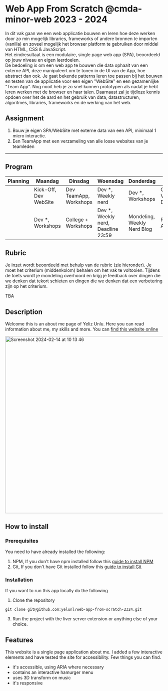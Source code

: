# Web App From Scratch @cmda-minor-web 2023 - 2024

In dit vak gaan we een web applicatie bouwen en leren hoe deze werken door zo min mogelijk libraries, frameworks of
andere bronnen te importen (vanilla) en zoveel mogelijk het browser platform te gebruiken door middel van HTML, CSS &
JavaScript.    
Het eindresultaat is een modulaire, single page web app (SPA), beoordeeld op jouw niveau en eigen leerdoelen.    
De bedoeling is om een web app te bouwen die data ophaalt van een externe API, deze manipuleert om te tonen in de UI van
de App, hoe abstract dan ook.
Je gaat bekende patterns leren toe passen bij het bouwen en testen van de applicatie voor een eigen "WebSite" en een
gezamenlijke "Team App".
Nog nooit heb je zo snel kunnen prototypen als nadat je hebt leren werken met de browser en haar talen.
Daarnaast zal je tijdloze kennis opdoen over het de aard en het gebruik van data, datastructuren, algoritmes, libraries,
frameworks en de werking van het web.

## Assignment
1. Bouw je eigen SPA/WebSite met externe data van een API, minimaal 1 micro interactie.
2. Een TeamApp met een verzameling van alle losse websites van je teamleden

---

## Program

| Planning | Maandag               | Dinsdag                | Woensdag                           | Donderdag                   | Vrijdag                                   |
|----------|-----------------------|------------------------|------------------------------------|-----------------------------|-------------------------------------------|
|          | Kick-Off, Dev WebSite | Dev TeamApp, Workshops | Dev *, Weekly nerd                 | Dev *, Workshops            | Code review, Voortgangsgesprekken, Dev *  |
|          | Dev *, Workshops      | College + Workshops    | Dev *, Weekly nerd, Deadline 23:59 | Mondeling, Weekly Nerd Blog | Reparatiegesprekken, Afsluiting, 🍻 Fest? |

## Rubric

Je inzet wordt beoordeeld met behulp van de rubric (zie hieronder). Je moet het criterium (middenkolom) behalen om het
vak te voltooien.
Tijdens de toets wordt je mondeling overhoord en krijg je feedback over dingen die we denken dat tekort schieten en dingen die
we denken dat een verbetering zijn op het criterium.

TBA

[//]: # ()
[//]: # (| Deficiency | Criterion                                                                                                                                                                              | Improvement |)

[//]: # (|:-----------|:---------------------------------------------------------------------------------------------------------------------------------------------------------------------------------------|:------------|)

[//]: # (|            | *User Interface* - you design, build and test the user interface by applying interface design principles                                                                               |             |)

[//]: # (|            | *Code structure* - you write modular, consistent and efficient HTML, CSS and JavaScript code by applying structure and best practices. You manage state for the application and the UI |             |)

[//]: # (|            | *Data management* - you understand how you can work with an external API using asynchronous code. You can retrieve data, manipulate and dynamically convert it to structured html      |             |)

[//]: # (|            | *Project* - your app is working and published on GitHub Pages. Your project is thoroughly documented in the `README.md` file in your repository.                                       |             |)

<!-- Add a link to your live demo in Github Pages 🌐-->

<!-- ☝️ replace this description with a description of your own work -->
## Description
Welcome this is an about me page of Yeliz Unlu. Here you can read information about me, my skills and more. You can [find this website online](yelunl.github.io/web-app-from-scratch-2324/)

<!-- Add a nice poster image here at the end of the week, showing off your shiny frontend 📸 -->
<img width="565" alt="Screenshot 2024-02-14 at 10 13 46" src="https://github.com/yelunl/web-app-from-scratch-2324/assets/112821013/12ed5cdc-395b-493e-ba20-5bc791cfb893">

<!-- Maybe a table of contents here? 📚 -->

<!-- How about a section that describes how to install this project? 🤓 -->
## How to install

### Prerequisites
You need to have already installed the following:
1. NPM, If you don't have npm installed follow this [guide to install NPM](https://docs.npmjs.com/downloading-and-installing-node-js-and-npm)
2. Git, If you don't have Git installed follow this [guide to install Git](https://git-scm.com/book/en/v2/Getting-Started-Installing-Git)

### Installation
If you want to run this app locally do the following
1. Clone the repository
```shell
git clone git@github.com:yelunl/web-app-from-scratch-2324.git
```
3. Run the project with the liver server extension or anything else of your choice.

<!-- ...but how does one use this project? What are its features 🤔 -->
## Features
This website is a single page application about me. I added a few interactive elements and have tested the site for accessibility. Few things you can find.
* it's accessible, using ARIA where necessary
* contains an interactive hamurger menu
* uses 3D transform on music
* it's responsive

<!-- What external data source is featured in your project and what are its properties 🌠 -->

<!-- Maybe a checklist of done stuff and stuff still on your wishlist? ✅ -->
